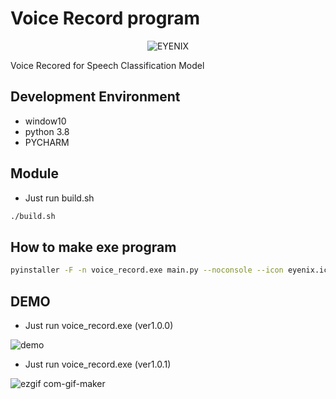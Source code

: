 # Voice Record program
<p align="center"><img src="eyenix.ico" title="로고" alt="EYENIX"></img></p>
Voice Recored for Speech Classification Model  

## Development Environment

* window10
* python 3.8
* PYCHARM

## Module

- Just run build.sh
```bash
./build.sh
```

## How to make exe program


```bash
pyinstaller -F -n voice_record.exe main.py --noconsole --icon eyenix.ico --add-data "eyenix.ico;."
```

## DEMO
- Just run voice_record.exe (ver1.0.0)

![demo](https://user-images.githubusercontent.com/66294848/171068617-0257a61e-34ba-408e-8671-e559954ab24f.gif)
- Just run voice_record.exe (ver1.0.1)

![ezgif com-gif-maker](https://user-images.githubusercontent.com/66294848/185864145-59d41d4c-8649-4661-94cb-1b4b1317c04a.gif)
